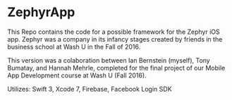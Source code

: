 # ZephyrApp

This Repo contains the code for a possible framework for the Zephyr iOS app. Zephyr was a company in its infancy stages created by friends in the business school at Wash U in the Fall of 2016. 

This version was a colaboration between Ian Bernstein (myself), Tony Bumatay, and Hannah Mehrle, completed for the final project of our Mobile App Development course at Wash U (Fall 2016). 

Utilizes: Swift 3, Xcode 7, Firebase, Facebook Login SDK
